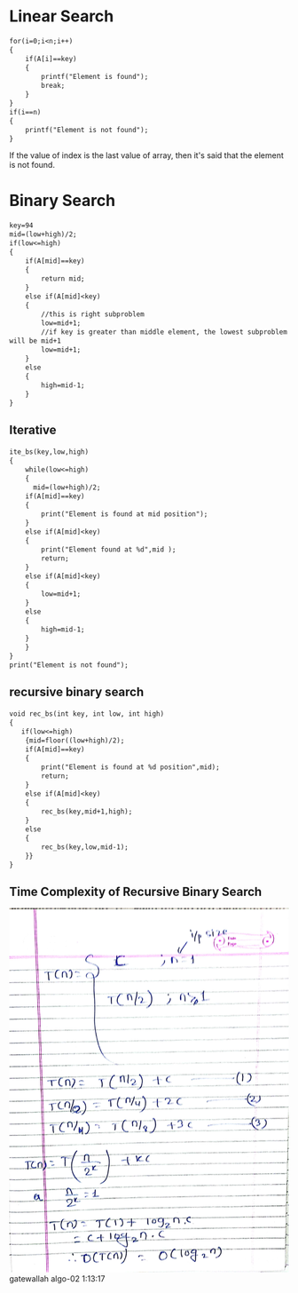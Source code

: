 # Linear Search

```
for(i=0;i<n;i++)
{
    if(A[i]==key)
    {
        printf("Element is found");
        break;
    }
}
if(i==n)
{
    printf("Element is not found");
}
```
If the value of index is the last value of array, then it's said that the element is not found.
# Binary Search
```
key=94
mid=(low+high)/2;
if(low<=high)
{
    if(A[mid]==key)
    {
        return mid;
    }
    else if(A[mid]<key)
    {
        //this is right subproblem
        low=mid+1;
        //if key is greater than middle element, the lowest subproblem will be mid+1
        low=mid+1;
    }
    else
    {
        high=mid-1;
    }
}
```

## Iterative
```
ite_bs(key,low,high)
{
    while(low<=high)
    {  
      mid=(low+high)/2;
    if(A[mid]==key)
    {
        print("Element is found at mid position");
    }
    else if(A[mid]<key)
    {
        print("Element found at %d",mid );
        return;
    }
    else if(A[mid]<key)
    {
        low=mid+1;
    }
    else
    {
        high=mid-1;
    }
    }
}
print("Element is not found");
```
## recursive binary search
```
void rec_bs(int key, int low, int high)
{
   if(low<=high)
    {mid=floor((low+high)/2);
    if(A[mid]==key)
    {
        print("Element is found at %d position",mid);
        return;
    }
    else if(A[mid]<key)
    {
        rec_bs(key,mid+1,high);
    }
    else
    {
        rec_bs(key,low,mid-1);
    }}
}
```
## Time Complexity of Recursive Binary Search
![](_resources/CamScanner%2012-28-2023%2021.10.jpg)
gatewallah algo-02 1:13:17
